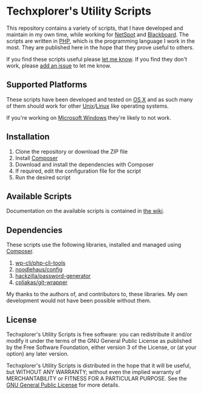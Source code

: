 # Techxplorer's Utility Scripts #
This repository contains a variety of scripts, that I have developed and maintain in my own time, while working for [NetSpot](http://netspot.com.au/) and [Blackboard](http://anz.blackboard.com/sites/international/globalmaster/). The scripts are written in [PHP](http://en.wikipedia.org/wiki/PHP), which is the programming language I work in the most. They are published here in the hope that they prove useful to others.

If you find these scripts useful please [let me know](https://github.com/techxplorer/). If you find they don't work, please [add an issue](https://github.com/techxplorer/techxplorer-utils/issues) to let me know.

## Supported Platforms ##
These scripts have been developed and tested on [OS X](http://en.wikipedia.org/wiki/OS_X) and as such many of them should work for other [Unix](http://en.wikipedia.org/wiki/Unix)/[Linux](http://en.wikipedia.org/wiki/Linux) like operating systems.

If you're working on [Microsoft Windows](http://en.wikipedia.org/wiki/Microsoft_Windows) they're likely to not work.

## Installation ##
1. Clone the repository or download the ZIP file
2. Install [Composer](http://getcomposer.org/)
3. Download and install the dependencies with Composer
4. If required, edit the configuration file for the script
5. Run the desired script

## Available Scripts ##
Documentation on the available scripts is contained in [the wiki](https://github.com/techxplorer/techxplorer-utils/wiki).

## Dependencies ##
These scripts use the following libraries, installed and managed using [Composer](https://getcomposer.org/).

1. [wp-cli/php-cli-tools](https://github.com/wp-cli/php-cli-tools)
2. [noodlehaus/config](https://github.com/noodlehaus/config)
3. [hackzilla/password-generator](https://github.com/hackzilla/password-generator)
4. [cpliakas/git-wrapper](https://github.com/cpliakas/git-wrapper)

My thanks to the authors of, and contributors to, these libraries. My own development would not have been possible without them.

## License ##

Techxplorer's Utility Scripts is free software: you can redistribute it and/or modify it under the terms of the GNU General Public License as published by the Free Software Foundation, either version 3 of the License, or (at your option) any later version.

Techxplorer's Utility Scripts is distributed in the hope that it will be useful, but WITHOUT ANY WARRANTY; without even the implied warranty of MERCHANTABILITY or FITNESS FOR A PARTICULAR PURPOSE. See the [GNU General Public License](http://www.gnu.org/copyleft/gpl.html) for more details.
